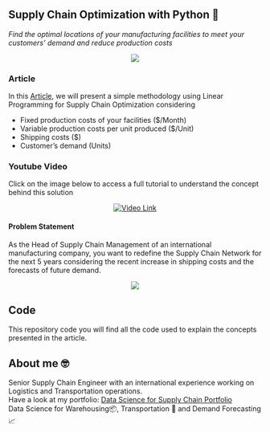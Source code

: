 ## Supply Chain Optimization with Python 👷
*Find the optimal locations of your manufacturing facilities to meet your customers’ demand and reduce production costs*


<p align="center">
  <img align="center" src="https://miro.medium.com/max/1280/1*haKSsgOaPd_oON5IlyAkIg.png">
</p>

### Article
In this [Article](https://www.samirsaci.com/supply-chain-optimization-with-python/), we will present a simple methodology using Linear Programming for Supply Chain Optimization considering
- Fixed production costs of your facilities ($/Month)
- Variable production costs per unit produced ($/Unit)
- Shipping costs ($)
- Customer’s demand (Units)

### Youtube Video
Click on the image below to access a full tutorial to understand the concept behind this solution
<div align="center">
  <a href="https://www.youtube.com/watch?v=gF9ds3CH3N4"><img src=https://i.ytimg.com/an_webp/gF9ds3CH3N4/mqdefault_6s.webp" alt="Video Link"></a>
</div>


#### Problem Statement
As the Head of Supply Chain Management of an international manufacturing company, you want to redefine the Supply Chain 
Network for the next 5 years considering the recent increase in shipping costs and the forecasts of future demand.
<p align="center">
  <img align="center" src="https://miro.medium.com/max/700/1*rtP7otnvgY2nT-ONqtAM6A.png">
</p>



## Code
This repository code you will find all the code used to explain the concepts presented in the article.

## About me 🤓
Senior Supply Chain Engineer with an international experience working on Logistics and Transportation operations. \
Have a look at my portfolio: [Data Science for Supply Chain Portfolio](https://samirsaci.com) \
Data Science for Warehousing📦, Transportation 🚚 and Demand Forecasting 📈 

